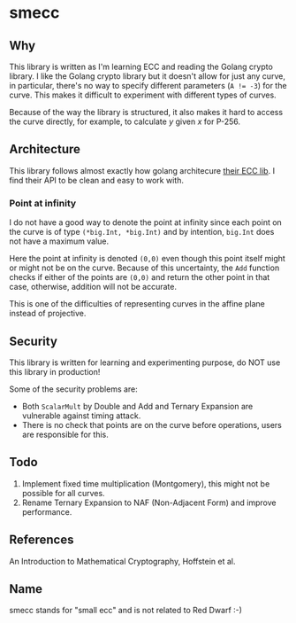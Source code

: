 # smecc

## Why

This library is written as I'm learning ECC and reading the Golang crypto library. I like the Golang crypto library but it doesn't allow for just any curve, in particular, there's no way to specify different parameters (`A != -3`) for the curve. This makes it difficult to experiment with different types of curves. 

Because of the way the library is structured, it also makes it hard to access the curve directly, for example, to calculate $y$ given $x$ for P-256.

## Architecture

This library follows almost exactly how golang architecure [their ECC lib](https://golang.org/src/crypto/elliptic/elliptic.go). I find their API to be clean and easy to work with.

### Point at infinity

I do not have a good way to denote the point at infinity since each point on the curve is of type `(*big.Int, *big.Int)` and by intention, `big.Int` does not have a maximum value.

Here the point at infinity is denoted `(0,0)` even though this point itself might or might not be on the curve. Because of this uncertainty, the `Add` function checks if either of the points are `(0,0)` and return the other point in that case, otherwise, addition will not be accurate.

This is one of the difficulties of representing curves in the affine plane instead of projective.

## Security

This library is written for learning and experimenting purpose, do NOT use this library in production!

Some of the security problems are:

- Both `ScalarMult` by Double and Add and Ternary Expansion are vulnerable against timing attack.
- There is no check that points are on the curve before operations, users are responsible for this.

## Todo

1. Implement fixed time multiplication (Montgomery), this might not be possible for all curves.
2. Rename Ternary Expansion to NAF (Non-Adjacent Form) and improve performance.

## References

An Introduction to Mathematical Cryptography, Hoffstein et al.

## Name

smecc stands for "small ecc" and is not related to Red Dwarf :-)
